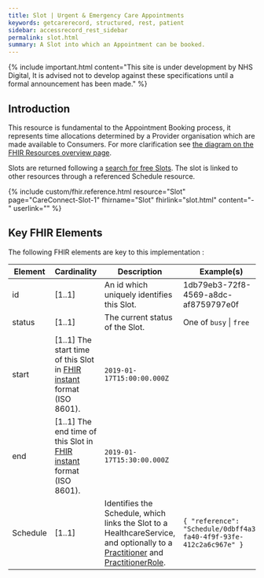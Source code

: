 ```yaml
---
title: Slot | Urgent & Emergency Care Appointments
keywords: getcarerecord, structured, rest, patient
sidebar: accessrecord_rest_sidebar
permalink: slot.html
summary: A Slot into which an Appointment can be booked.
---
```


{% include important.html content="This site is under development by NHS Digital, It is advised not to develop against these specifications until a formal announcement has been made." %}

## Introduction ##
This resource is fundamental to the Appointment Booking process, it represents time allocations determined by a Provider organisation which are made available to Consumers. For more clarification see <a href='resources_overview.html#urgent--emergency-care-appointments-apis'>the diagram on the FHIR Resources overview page</a>.

Slots are returned following a <a href='search_free_slots.html'>search for free Slots</a>. The slot is linked to other resources through a referenced Schedule resource.

{% include custom/fhir.reference.html resource="Slot" page="CareConnect-Slot-1" fhirname="Slot" fhirlink="slot.html" content="-" userlink="" %}

## Key FHIR Elements ##

The following FHIR elements are key to this implementation :

| Element | Cardinality | Description | Example(s) |
| --- | --- | --- | --- |
| id | [1..1] | An id which uniquely identifies this Slot. | 1db79eb3-72f8-4569-a8dc-af8759797e0f |
| status | [1..1] | The current status of the Slot. | One of `busy` \| `free` |
| start | [1..1] The start time of this Slot in <a href='http://hl7.org/fhir/STU3/datatypes.html#instant'>FHIR instant</a> format (ISO 8601). | `2019-01-17T15:00:00.000Z` |
| end | [1..1] The end time of this Slot in <a href='http://hl7.org/fhir/STU3/datatypes.html#instant'>FHIR instant</a> format (ISO 8601). | `2019-01-17T15:30:00.000Z` |
| Schedule | [1..1] | Identifies the Schedule, which links the Slot to a HealthcareService, and optionally to a <a href='practitioner.html'>Practitioner</a> and <a href='practitioner_role.html'>PractitionerRole</a>. | `{ "reference": "Schedule/0dbff4a3-fa40-4f9f-93fe-412c2a6c967e" }` |